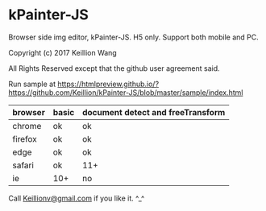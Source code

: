 # kPainter-JS

Browser side img editor, kPainter-JS. H5 only. Support both mobile and PC.

Copyright (c) 2017 Keillion Wang

All Rights Reserved except that the github user agreement said.

Run sample at https://htmlpreview.github.io/?https://github.com/Keillion/kPainter-JS/blob/master/sample/index.html

| browser | basic | document detect and freeTransform |
|-|-|-|
|chrome|ok|ok|
|firefox|ok|ok|
|edge|ok|ok|
|safari|ok|11+|
|ie|10+|no|

Call Keillionv@gmail.com if you like it. ^_^
